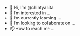- 👋 Hi, I’m @chintyanita
- 👀 I’m interested in ...
- 🌱 I’m currently learning ...
- 💞️ I’m looking to collaborate on ...
- 📫 How to reach me ...

<!---
chintyanita/chintyanita is a ✨ special ✨ repository because its `README.md` (this file) appears on your GitHub profile.
You can click the Preview link to take a look at your changes.
--->
